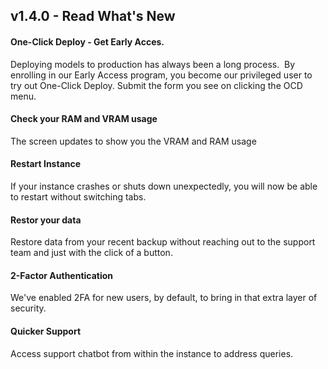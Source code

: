 ## v1.4.0 - Read What's New 

#### One-Click Deploy - Get Early Acces.

Deploying models to production has always been a long process. 
By enrolling in our Early Access program, you become our privileged user to try out One-Click Deploy. Submit the form you see on clicking the OCD menu. 

#### Check your RAM and VRAM usage

The screen updates to show you the VRAM and RAM usage

#### Restart Instance

If your instance crashes or shuts down unexpectedly, you will now be able to restart without switching tabs.

#### Restor your data

Restore data from your recent backup without reaching out to the support team and just with the click of a button. 

#### 2-Factor Authentication

We've enabled 2FA for new users, by default, to bring in that extra layer of security. 

#### Quicker Support

Access support chatbot from within the instance to address queries. 
